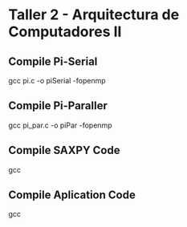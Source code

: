 # Taller 2 - Arquitectura de Computadores II

## Compile Pi-Serial

gcc pi.c -o piSerial -fopenmp

## Compile Pi-Paraller

gcc pi_par.c -o piPar -fopenmp

## Compile SAXPY Code

gcc

## Compile Aplication Code

gcc 
